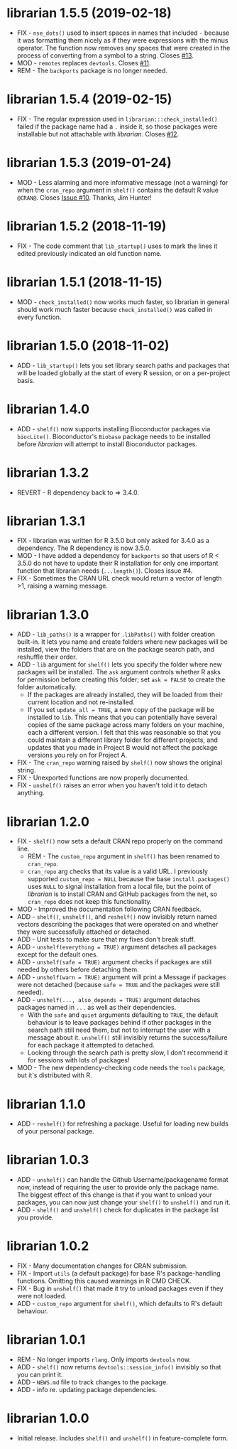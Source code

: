 # librarian 1.5.5 (2019-02-18)

- FIX - `nse_dots()` used to insert spaces in names that included `-` because it was formatting them nicely as if they were expressions with the minus operator. The function now removes any spaces that were created in the process of converting from a symbol to a string. Closes [#13](https://github.com/DesiQuintans/librarian/issues/13).
- MOD - `remotes` replaces `devtools`. Closes [#11](https://github.com/DesiQuintans/librarian/issues/11).
- REM - The `backports` package is no longer needed.


# librarian 1.5.4 (2019-02-15)

- FIX - The regular expression used in `librarian:::check_installed()` failed if the package name had a `.` inside it, so those packages were installable but not attachable with _librarian_. Closes [#12](https://github.com/DesiQuintans/librarian/issues/12).



# librarian 1.5.3 (2019-01-24)

- MOD - Less alarming and more informative message (not a warning) for when the `cran_repo` argument in `shelf()` contains the default R value `@CRAN@`. Closes [Issue #10](https://github.com/DesiQuintans/librarian/issues/10). Thanks, Jim Hunter!


# librarian 1.5.2 (2018-11-19)

- FIX - The code comment that `lib_startup()` uses to mark the lines it edited previously indicated an old function name.

# librarian 1.5.1 (2018-11-15)

- MOD - `check_installed()` now works much faster, so librarian in general should work much faster because `check_installed()` was called in every function.

# librarian 1.5.0 (2018-11-02)

- ADD - `lib_startup()` lets you set library search paths and packages that will be loaded globally at the start of every R session, or on a per-project basis.


# librarian 1.4.0

- ADD - `shelf()` now supports installing Bioconductor packages via `biocLite()`. Bioconductor's `Biobase` package needs to be installed before *librarian* will attempt to install Bioconductor packages.

# librarian 1.3.2

- REVERT - R dependency back to => 3.4.0.

# librarian 1.3.1

- FIX - librarian was written for R 3.5.0 but only asked for 3.4.0 as a dependency. The R dependency is now 3.5.0.
- MOD - I have added a dependency for `backports` so that users of R < 3.5.0 do not have to update their R installation for only one important function that librarian needs (`...length()`). Closes issue #4.
- FIX - Sometimes the CRAN URL check would return a vector of length >1, raising a warning message.

# librarian 1.3.0

- ADD - `lib_paths()` is a wrapper for `.libPaths()` with folder creation built-in. It
  lets you name and create folders where new packages will be installed, view the folders
  that are on the package search path, and reshuffle their order.
- ADD - `lib` argument for `shelf()` lets you specify the folder where new packages will
  be installed. The `ask` argument controls whether R asks for permission before creating
  this folder; set `ask = FALSE` to create the folder automatically.
    - If the packages are already installed, they will be loaded from their current
      location and not re-installed.
    - If you set `update_all = TRUE`, a new copy of the package will be installed to
      `lib`. This means that you can potentially have several copies of the same package
      across many folders on your machine, each a different version. I felt that this was
      reasonable so that you could maintain a different library folder for different
      projects, and updates that you made in Project B would not affect the package
      versions you rely on for Project A.
- FIX - The `cran_repo` warning raised by `shelf()` now shows the original string.
- FIX - Unexported functions are now properly documented.
- FIX - `unshelf()` raises an error when you haven't told it to detach anything.

# librarian 1.2.0

- FIX - `shelf()` now sets a default CRAN repo properly on the command line.
    - REM - The `custom_repo` argument in `shelf()` has been renamed to `cran_repo`.
    - `cran_repo` arg checks that its value is a valid URL. I previously supported
      `custom_repo = NULL` because the base `install.packages()` uses `NULL` to signal
      installation from a local file, but the point of _librarian_ is to install CRAN and
      GitHub packages from the net, so `cran_repo` does not keep this functionality.
- MOD - Improved the documentation following CRAN feedback.
- ADD - `shelf()`, `unshelf()`, and `reshelf()` now invisibly return named vectors
  describing the packages that were operated on and whether they were successfully
  attached or detached.
- ADD - Unit tests to make sure that my fixes don't break stuff.
- ADD - `unshelf(everything = TRUE)` argument detaches all packages except for the default
  ones.
- ADD - `unshelf(safe = TRUE)` argument checks if packages are still needed by others
  before detaching them.
- ADD - `unshelf(warn = TRUE)` argument will print a Message if packages were not detached
  (because `safe = TRUE` and the packages were still needed).
- ADD - `unshelf(..., also_depends = TRUE)` argument detaches packages named in `...` as
  well as their dependencies.
    - With the `safe` and `quiet` arguments defaulting to `TRUE`, the default behaviour is
      to leave packages behind if other packages in the search path still need them, but
      not to interrupt the user with a message about it. `unshelf()` still invisibly
      returns the success/failure for each package it attempted to detached.
    - Looking through the search path is pretty slow, I don't recommend it for sessions
      with lots of packages!
- MOD - The new dependency-checking code needs the `tools` package, but it's distributed
  with R.

# librarian 1.1.0

- ADD - `reshelf()` for refreshing a package. Useful for loading new builds of your
  personal package.

# librarian 1.0.3

- ADD - `unshelf()` can handle the Github Username/packagename format now, instead of
  requiring the user to provide only the package name. The biggest effect of this change
  is that if you want to unload your packages, you can now just change your `shelf()` to
  `unshelf()` and run it.
- ADD - `shelf()` and `unshelf()` check for duplicates in the package list you provide.

# librarian 1.0.2

- FIX - Many documentation changes for CRAN submission.
- FIX - Import `utils` (a default package) for base R's package-handling functions.
  Omitting this caused warnings in R CMD CHECK.
- FIX - Bug in `unshelf()` that made it try to unload packages even if they were not
  loaded.
- ADD - `custom_repo` argument for `shelf()`, which defaults to R's default behaviour.

# librarian 1.0.1

- REM - No longer imports `rlang`. Only imports `devtools` now.
- ADD - `shelf()` now returns `devtools::session_info()` invisibly so that you can print
  it.
- ADD - `NEWS.md` file to track changes to the package.
- ADD - info re. updating package dependencies.

# librarian 1.0.0

- Initial release. Includes `shelf()` and `unshelf()` in feature-complete form.
